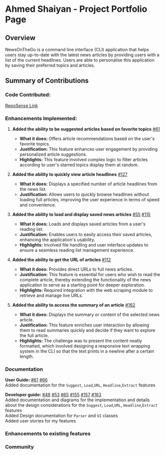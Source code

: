 # Ahmed Shaiyan - Project Portfolio Page

## Overview

NewsOnTheGo is a command line interface (CLI) application that helps users stay up-to-date with the latest news
articles by providing users with a list of the current headlines. Users are able to personalise this application by
saving their preferred topics and articles.


## Summary of Contributions
### Code Contributed: 
<a target="_blank" href="https://nus-cs2113-ay2324s2.github.io/tp-dashboard/?search=ahmedshaiyan&breakdown=true">
RepoSense Link
</a>



### Enhancements Implemented:
1.  **Added the ability to be suggested articles based on favorite topics** [#61](https://github.com/AY2324S2-CS2113-T12-1/tp/pull/61)
    - **What it does:** Offers article recommendations based on the user's favorite topics.
    - **Justification:** This feature enhances user engagement by providing personalized article suggestions.
    - **Highlights:** This feature involved complex logic to filter articles according to user's starred topics display them at random.

2. **Added the ability to quickly view article headlines** [#127](https://github.com/AY2324S2-CS2113-T12-1/tp/pull/127)
    - **What it does:** Displays a specified number of article headlines from the news list.
    - **Justification:** Allows users to quickly browse headlines without loading full articles, improving the user experience in terms of speed and convenience.

3. **Added the ability to load and display saved news articles** [#55](https://github.com/AY2324S2-CS2113-T12-1/tp/pull/55) [#115](https://github.com/AY2324S2-CS2113-T12-1/tp/pull/115)
    - **What it does:** Loads and displays saved articles from a user's reading list.
    - **Justification:** Enables users to easily access their saved articles, enhancing the application's usability.
    - **Highlights:** Involved file handling and user interface updates to ensure a seamless reading list management experience.

4. **Added the ability to get the URL of articles** [#112](https://github.com/AY2324S2-CS2113-T12-1/tp/pull/112)
    - **What it does:** Provides direct URLs to full news articles.
    - **Justification:** This feature is essential for users who wish to read the complete article, thereby extending the functionality of the news application to serve as a starting point for deeper exploration.
    - **Highlights:** Required integration with the web scraping module to retrieve and manage live URLs.
5. **Added the ability to access the summary of an article** [#162](https://github.com/AY2324S2-CS2113-T12-1/tp/pull/162)
    - **What it does:** Displays the summary or content of the selected news article.
    - **Justification:** This feature enriches user interaction by allowing them to read summaries quickly and decide if they want to explore the full article.
    - **Highlights:** The challenge was to present the content neatly formatted, which involved designing a responsive text wrapping system in the CLI so that the text prints in a newline after a certain length.


### Documentation
**User Guide:**  [#61](https://github.com/AY2324S2-CS2113-T12-1/tp/pull/61) [#66](https://github.com/AY2324S2-CS2113-T12-1/tp/pull/66)
<br> Added  documentation for the `Suggest`, `Load`,`URL`, `Headline`,`Extract` features 


**Developer guide:** [#48](https://github.com/AY2324S2-CS2113-T12-1/tp/pull/48) [#53](https://github.com/AY2324S2-CS2113-T12-1/tp/pull/53) [#65](https://github.com/AY2324S2-CS2113-T12-1/tp/pull/65) [#155](https://github.com/AY2324S2-CS2113-T12-1/tp/pull/155) [#157](https://github.com/AY2324S2-CS2113-T12-1/tp/pull/157) [#163](https://github.com/AY2324S2-CS2113-T12-1/tp/pull/163)
<br> Added documentation and diagrams for the implementation and details about the design considerations for the `Suggest`, `Load`,`URL`, `Headline`,`Extract` features
<br> Added Design documentation for `Parser` and `UI` classes
<br> Added user stories for my features

### Enhancements to existing features

### Community 

